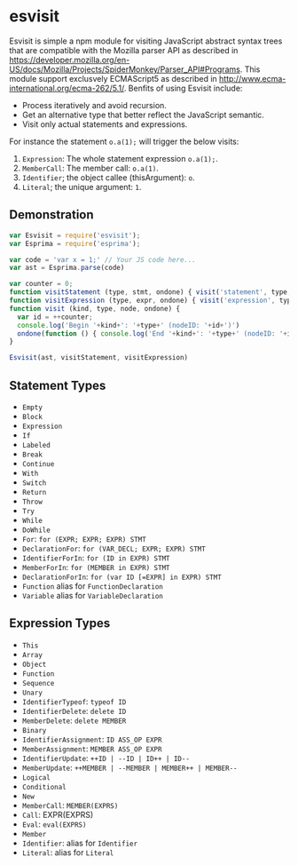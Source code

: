# esvisit

Esvisit is simple a npm module for visiting JavaScript abstract syntax trees that are compatible with the Mozilla parser API as described in https://developer.mozilla.org/en-US/docs/Mozilla/Projects/SpiderMonkey/Parser_API#Programs.
This module support exclusvely ECMAScript5 as described in http://www.ecma-international.org/ecma-262/5.1/.
Benfits of using Esvisit include:
* Process iteratively and avoid recursion.
* Get an alternative type that better reflect the JavaScript semantic.
* Visit only actual statements and expressions.

For instance the statement `o.a(1);` will trigger the below visits:
1. `Expression`: The whole statement expression `o.a(1);`.
2. `MemberCall`: The member call: `o.a(1)`. 
3. `Identifier`; the object callee (thisArgument): `o`.
4. `Literal`; the unique argument: `1`.

## Demonstration

```javascript
var Esvisit = require('esvisit');
var Esprima = require('esprima');

var code = 'var x = 1;' // Your JS code here...
var ast = Esprima.parse(code)

var counter = 0;
function visitStatement (type, stmt, ondone) { visit('statement', type, stmt, ondone) }
function visitExpression (type, expr, ondone) { visit('expression', type, expr, ondone) }
function visit (kind, type, node, ondone) {
  var id = ++counter;
  console.log('Begin '+kind+': '+type+' (nodeID: '+id+')')
  ondone(function () { console.log('End '+kind+': '+type+' (nodeID: '+id+')') })
}

Esvisit(ast, visitStatement, visitExpression)
```

## Statement Types

* `Empty`
* `Block`
* `Expression`
* `If`
* `Labeled`
* `Break`
* `Continue`
* `With`
* `Switch`
* `Return`
* `Throw`
* `Try`
* `While`
* `DoWhile`
* `For`: `for (EXPR; EXPR; EXPR) STMT`
* `DeclarationFor`: `for (VAR_DECL; EXPR; EXPR) STMT`
* `IdentifierForIn`: `for (ID in EXPR) STMT`
* `MemberForIn`: `for (MEMBER in EXPR) STMT`
* `DeclarationForIn`: `for (var ID [=EXPR] in EXPR) STMT`
* `Function` alias for `FunctionDeclaration`
* `Variable` alias for `VariableDeclaration`

## Expression Types

* `This`
* `Array`
* `Object`
* `Function`
* `Sequence`
* `Unary`
* `IdentifierTypeof`: `typeof ID`
* `IdentifierDelete`: `delete ID`
* `MemberDelete`: `delete MEMBER`
* `Binary`
* `IdentifierAssignment`: `ID ASS_OP EXPR` 
* `MemberAssignment`: `MEMBER ASS_OP EXPR`
* `IdentifierUpdate`: `++ID | --ID | ID++ | ID--` 
* `MemberUpdate`: `++MEMBER | --MEMBER | MEMBER++ | MEMBER--`
* `Logical`
* `Conditional`
* `New`
* `MemberCall`: `MEMBER(EXPRS)`
* `Call`: EXPR(EXPRS)
* `Eval`: `eval(EXPRS)`
* `Member`
* `Identifier`: alias for `Identifier` 
* `Literal`: alias for `Literal`
